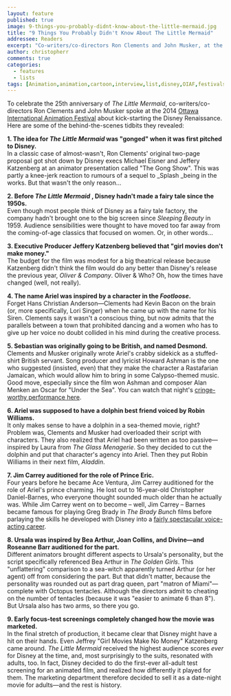 ```yaml
---
layout: feature
published: true
image: 9-things-you-probably-didnt-know-about-the-little-mermaid.jpg
title: "9 Things You Probably Didn't Know About The Little Mermaid"
addressee: Readers
excerpt: "Co-writers/co-directors Ron Clements and John Musker, at the 2014 Ottawa International Animation Festival, talk about kick-starting the Disney Renaissance."
author: christopherr
comments: true
categories:
  - features
  - lists
tags: [Animation,animation,cartoon,interview,list,disney,OIAF,festivals]
---
```

To celebrate the 25th anniversary of _The Little Mermaid_, co-writers/co-directors Ron Clements and John Musker spoke at the 2014 [Ottawa International Animation Festival](https://www.animationfestival.ca) about kick-starting the Disney Renaissance. Here are some of the behind-the-scenes tidbits they revealed:

**1. The idea for _The Little Mermaid_ was "gonged" when it was first pitched to Disney.**  
In a classic case of almost-wasn't, Ron Clements' original two-page proposal got shot down by Disney execs Michael Eisner and Jeffery Katzenberg at an animator presentation called "The Gong Show". This was partly a knee-jerk reaction to rumours of a sequel to _Splash _being in the works. But that wasn't the only reason…

**2. Before _The Little Mermaid_ , Disney hadn't made a fairy tale since the 1950s.**  
Even though most people think of Disney as a fairy tale factory, the company hadn't brought one to the big screen since _Sleeping Beauty_ in 1959. Audience sensibilities were thought to have moved too far away from the coming-of-age classics that focused on women. Or, in other words…

**3. Executive Producer Jeffery Katzenberg believed that "girl movies don't make money."**  
The budget for the film was modest for a big theatrical release because Katzenberg didn't think the film would do any better than Disney's release the previous year, _Oliver & Company_. Oliver & Who? Oh, how the times have changed (well, not really).

**4. The name Ariel was inspired by a character in the _Footloose_.**  
Forget Hans Christian Anderson—Clements had Kevin Bacon on the brain (or, more specifically, Lori Singer) when he came up with the name for his Siren. Clements says it wasn't a conscious thing, but now admits that the parallels between a town that prohibited dancing and a women who has to give up her voice no doubt collided in his mind during the creative process.

**5. Sebastian was originally going to be British, and named Desmond.**  
Clements and Musker originally wrote Ariel's crabby sidekick as a stuffed-shirt British servant. Song producer and lyricist Howard Ashman is the one who suggested (insisted, even) that they make the character a Rastafarian Jamaican, which would allow him to bring in some Calypso-themed music. Good move, especially since the film won Ashman and composer Alan Menken an Oscar for "Under the Sea". You can watch that night's [cringe-worthy performance here](https://www.youtube.com/watch?v=HIuTSrBtYF4).

**6. Ariel was supposed to have a dolphin best friend voiced by Robin Williams.**  
It only makes sense to have a dolphin in a sea-themed movie, right? Problem was, Clements and Musker had overloaded their script with characters. They also realized that Ariel had been written as too passive—inspired by Laura from _The Glass Menagerie_. So they decided to cut the dolphin and put that character's agency into Ariel. Then they put Robin Williams in their next film, _Aladdin_.

**7. Jim Carrey auditioned for the role of Prince Eric.**  
Four years before he became Ace Ventura, Jim Carrey auditioned for the role of Ariel's prince charming. He lost out to 16-year-old Christopher Daniel-Barnes, who everyone thought sounded much older than he actually was. While Jim Carrey went on to become – well, Jim Carrey – Barnes became famous for playing Greg Brady in _The Brady Bunch_ films before parlaying the skills he developed with Disney into a [fairly spectacular voice-acting career](http://www.imdb.com/name/nm0055549/).

**8. Ursala was inspired by Bea Arthur, Joan Collins, and Divine—and Roseanne Barr auditioned for the part.**  
Different animators brought different aspects to Ursala's personality, but the script specifically referenced Bea Arthur in _The Golden Girls_. This "unflattering" comparison to a sea-witch apparently turned Arthur (or her agent) off from considering the part. But that didn't matter, because the personality was rounded out as part drag queen, part "matron of Miami"—complete with Octopus tentacles. Although the directors admit to cheating on the number of tentacles (because it was "easier to animate 6 than 8"). But Ursala also has two arms, so there you go.

**9. Early focus-test screenings completely changed how the movie was marketed.**  
In the final stretch of production, it became clear that Disney might have a hit on their hands. Even Jeffrey "Girl Movies Make No Money" Katzenberg came around. _The Little Mermaid_ received the highest audience scores _ever_ for Disney at the time, and, most surprisingly to the suits, resonated with adults, too. In fact, Disney decided to do the first-ever all-adult test screening for an animated film, and realized how differently it played for them. The marketing department therefore decided to sell it as a date-night movie for adults—and the rest is history.